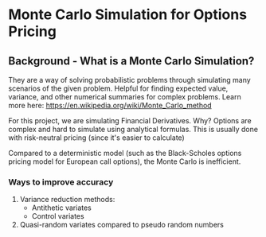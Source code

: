 # Monte Carlo Simulation for Options Pricing

## Background - What is a Monte Carlo Simulation?
They are a way of solving probabilistic problems through simulating many scenarios 
of the given problem. Helpful for finding expected value, variance, and other numerical
summaries for complex problems. Learn more here: https://en.wikipedia.org/wiki/Monte_Carlo_method

For this project, we are simulating Financial Derivatives. Why? Options
are complex and hard to simulate using analytical formulas. This is usually done with risk-neutral
pricing (since it's easier to calculate)

Compared to a deterministic model (such as the Black-Scholes options pricing model for European 
call options), the Monte Carlo is inefficient. 

### Ways to improve accuracy
 1. Variance reduction methods:
    - Antithetic variates
    - Control variates
 2. Quasi-random variates compared to pseudo random numbers
